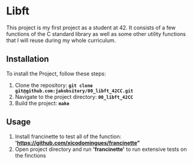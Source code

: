 # **Libft**
This project is my first project as a student at 42. It consists of a few functions of the C standard library as well as some other utility functions that I will reuse during my whole curriculum.
## **Installation**
To install the Project, follow these steps:
1. Clone the repository: **`git clone git@github.com:jakobsitory/00_libft_42CC.git`**
2. Navigate to the project directory: **`00_libft_42CC`**
4. Build the project: **`make`**
## **Usage**
1. Install francinette to test all of the function: **'https://github.com/xicodomingues/francinette"**
2. Open project directory and run **'francinette'** to run extensive tests on the finctions
